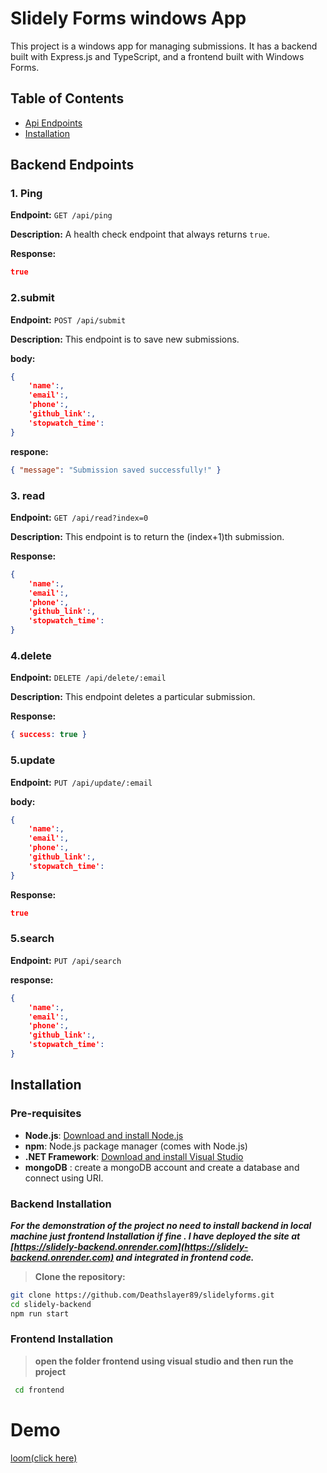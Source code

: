 # Slidely Forms windows App

This project is a windows app for managing submissions. It has a backend built with Express.js and TypeScript, and a frontend built with Windows Forms.

## Table of Contents

- [Api Endpoints](#backend-endpoints)
- [Installation](#installation)


## Backend Endpoints

### 1. Ping

**Endpoint:** `GET /api/ping`

**Description:** A health check endpoint that always returns `true`.

**Response:**

```json
true
```

### 2.submit

**Endpoint:** `POST /api/submit`

**Description:** This endpoint is to save new submissions.

**body:**

```json
{
    'name':,
    'email':,
    'phone':,
    'github_link':,
    'stopwatch_time':
}
```

**respone:**

```json
{ "message": "Submission saved successfully!" }
```

### 3. read

**Endpoint:** `GET /api/read?index=0`

**Description:** This endpoint is to return the (index+1)th submission.

**Response:**

```json
{
    'name':,
    'email':,
    'phone':,
    'github_link':,
    'stopwatch_time':
}
```

### 4.delete

**Endpoint:** `DELETE /api/delete/:email`

**Description:** This endpoint deletes a particular submission.

**Response:**
```json
{ success: true }
```

### 5.update

**Endpoint:** `PUT /api/update/:email`

**body:**

```json
{
    'name':,
    'email':,
    'phone':,
    'github_link':,
    'stopwatch_time':
}
```
**Response:**

```json
true
```

### 5.search

**Endpoint:** `PUT /api/search`

**response:**

```json
{
    'name':,
    'email':,
    'phone':,
    'github_link':,
    'stopwatch_time':
}
```

## Installation

### Pre-requisites

- **Node.js**: [Download and install Node.js](https://nodejs.org/)
- **npm**: Node.js package manager (comes with Node.js)
- **.NET Framework**: [Download and install Visual Studio](https://visualstudio.microsoft.com/)
- **mongoDB** : create a mongoDB account and create a database and connect using URI.
### Backend Installation


***For the demonstration of the project no need to install backend in local machine just frontend Installation if fine . I have deployed the site at [https://slidely-backend.onrender.com](https://slidely-backend.onrender.com) and integrated in frontend code.***


 > **Clone the repository:**
   ```sh
   git clone https://github.com/Deathslayer89/slidelyforms.git
   cd slidely-backend
   npm run start
   ```

### Frontend Installation
> **open the folder frontend using visual studio and then run the project**
```sh
 cd frontend
```


# Demo

[ loom(click here) ]()